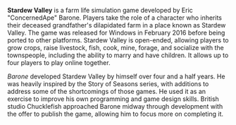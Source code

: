 
__Stardew Valley__ is a farm life simulation game developed by Eric "ConcernedApe" Barone. Players take the role of a
character who inherits their deceased grandfather's dilapidated farm in a place known as Stardew Valley. The game was
released for Windows in February 2016 before being ported to other platforms. Stardew Valley is open-ended, allowing
players to grow crops, raise livestock, fish, cook, mine, forage, and socialize with the townspeople, including the
ability to marry and have children. It allows up to four players to play online together.

_Barone_ developed Stardew Valley by himself over four and a half years. He was heavily inspired by the Story of Seasons
series, with additions to address some of the shortcomings of those games. He used it as an exercise to improve his own
programming and game design skills. British studio Chucklefish approached Barone midway through development with the
offer to publish the game, allowing him to focus more on completing it.